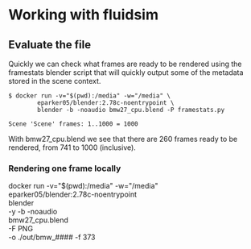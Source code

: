 

# Working with fluidsim

## Evaluate the file

Quickly we can check what frames are ready to be rendered using
the framestats blender script that will quickly output some of
the metadata stored in the scene context.

```
$ docker run -v="$(pwd):/media" -w="/media" \
        eparker05/blender:2.78c-noentrypoint \
        blender -b -noaudio bmw27_cpu.blend -P framestats.py

Scene 'Scene' frames: 1..1000 = 1000
```

With bmw27_cpu.blend we see that there are 260 frames ready to
be rendered, from 741 to 1000 (inclusive).

### Rendering one frame locally

docker run -v="$(pwd):/media" -w="/media" \
    eparker05/blender:2.78c-noentrypoint \
    blender \
        -y -b -noaudio \
        bmw27_cpu.blend \
        -F PNG \
        -o ./out/bmw_#### -f 373
